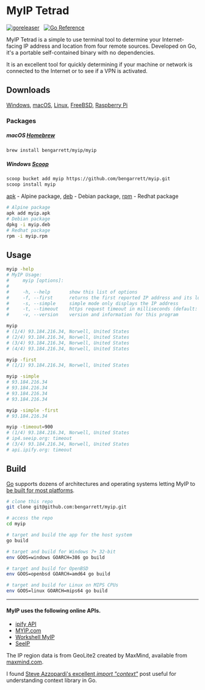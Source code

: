 # MyIP Tetrad

[![goreleaser](https://github.com/bengarrett/myip/actions/workflows/release.yml/badge.svg)](https://github.com/bengarrett/myip/actions/workflows/release.yml) &nbsp;
[![Go Reference](https://pkg.go.dev/badge/github.com/bengarrett/myip.svg)](https://pkg.go.dev/github.com/bengarrett/myip)

MyIP Tetrad is a simple to use terminal tool to determine your Internet-facing IP address and location from four remote sources. Developed on Go, it's a portable self-contained binary with no dependencies.

It is an excellent tool for quickly determining if your machine or network is connected to the Internet or to see if a VPN is activated.

## Downloads

[Windows](https://github.com/bengarrett/myip/releases/latest/download/myip_Windows_Intel.zip),
[macOS](https://github.com/bengarrett/myip/releases/latest/download/myip_macOS_all.tar.gz),
[Linux](https://github.com/bengarrett/myip/releases/latest/download/myip_Linux_Intel.tar.gz),
[FreeBSD](https://github.com/bengarrett/myip/releases/latest/download/myip_FreeBSD_Intel.tar.gz),
[Raspberry Pi](https://github.com/bengarrett/myip/releases/latest/download/myip_Linux_arm32_.tar.gz)

### Packages

##### macOS [Homebrew](https://brew.sh/)
```sh
brew install bengarrett/myip/myip
```

##### Windows [Scoop](https://scoop.sh/)
```sh
scoop bucket add myip https://github.com/bengarrett/myip.git
scoop install myip
```

[apk](https://github.com/bengarrett/myip/releases/latest/download/myip.apk) - Alpine package, [deb](https://github.com/bengarrett/myip/releases/latest/download/myip.deb) - Debian package, [rpm](https://github.com/bengarrett/myip/releases/latest/download/myip.rpm) - Redhat package

```sh
# Alpine package
apk add myip.apk
# Debian package
dpkg -i myip.deb
# Redhat package
rpm -i myip.rpm
```

## Usage

```sh
myip -help
# MyIP Usage:
#     myip [options]:
#
#     -h, --help       show this list of options
#     -f, --first      returns the first reported IP address and its location
#     -s, --simple     simple mode only displays the IP address
#     -t, --timeout    https request timeout in milliseconds (default: 5000 [5 seconds])
#     -v, --version    version and information for this program
```

```sh
myip
# (1/4) 93.184.216.34, Norwell, United States
# (2/4) 93.184.216.34, Norwell, United States
# (3/4) 93.184.216.34, Norwell, United States
# (4/4) 93.184.216.34, Norwell, United States
```

```sh
myip -first
# (1/1) 93.184.216.34, Norwell, United States
```

```sh
myip -simple
# 93.184.216.34
# 93.184.216.34
# 93.184.216.34
# 93.184.216.34
```

```sh
myip -simple -first
# 93.184.216.34
```

```sh
myip -timeout=900
# (1/4) 93.184.216.34, Norwell, United States
# ip4.seeip.org: timeout
# (3/4) 93.184.216.34, Norwell, United States
# api.ipify.org: timeout
```

## Build

[Go](https://golang.org/doc/install) supports dozens of architectures and operating systems letting MyIP to [be built for most platforms](https://golang.org/doc/install/source#environment).

```sh
# clone this repo
git clone git@github.com:bengarrett/myip.git

# access the repo
cd myip

# target and build the app for the host system
go build

# target and build for Windows 7+ 32-bit
env GOOS=windows GOARCH=386 go build

# target and build for OpenBSD
env GOOS=openbsd GOARCH=amd64 go build

# target and build for Linux on MIPS CPUs
env GOOS=linux GOARCH=mips64 go build
```

---

#### MyIP uses the following online APIs.

- [ipify API](https://www.ipify.org)
- [MYIP.com](https://www.myip.com)
- [Workshell MyIP](https://www.my-ip.io)
- [SeeIP](https://seeip.org)

The IP region data is from GeoLite2 created by MaxMind, available from
[maxmind.com](https://www.maxmind.com).

I found [Steve Azzopardi's excellent _import "context"_](https://steveazz.xyz/blog/import-context/) post useful for understanding context library in Go.
